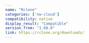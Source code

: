 ```yaml
---
name: "Rclone"
categories: ['nw-cloud']
compatibility: native
display_result: "Compatible"
version_from: "1.68.0"
link: https://rclone.org/downloads/
---
```

